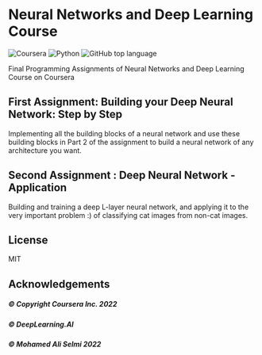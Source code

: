 # Neural Networks and Deep Learning Course
![Coursera](https://img.shields.io/badge/Coursera-%230056D2.svg?style=for-the-badge&logo=Coursera&logoColor=white)
![Python](https://img.shields.io/badge/python-3670A0?style=for-the-badge&logo=python&logoColor=ffdd54)
![GitHub top language](https://img.shields.io/github/languages/top/mrdaliselmi/Neural-Networks-and-Deep-Learning-Course)


Final Programming Assignments of Neural Networks and Deep Learning Course on Coursera
## First Assignment: Building your Deep Neural Network: Step by Step
Implementing all the building blocks of a neural network and use these building blocks in Part 2 of the assignment to build a neural network of any architecture you want. 
## Second Assignment : Deep Neural Network - Application
Building and training a deep L-layer neural network, and applying it to the very important problem :) of classifying cat images from non-cat images.

## License

MIT

## Acknowledgements

##### © Copyright Coursera Inc. 2022 

##### © DeepLearning.AI

##### © Mohamed Ali Selmi 2022
